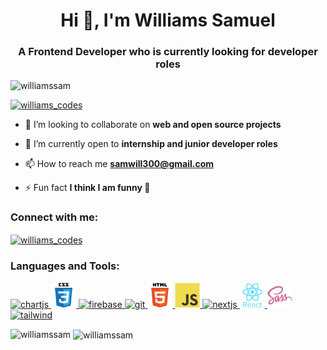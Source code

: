 <h1 align="center">Hi 👋, I'm Williams Samuel</h1>
<h3 align="center">A Frontend Developer who is currently looking for developer roles</h3>

<p align="left"> <img src="https://komarev.com/ghpvc/?username=williamssam&label=Profile%20views&color=0e75b6&style=flat" alt="williamssam" /> </p>

<p align="left"> <a href="https://twitter.com/williams_codes" target="blank"><img src="https://img.shields.io/twitter/follow/williams_codes?logo=twitter&style=for-the-badge" alt="williams_codes" /></a> </p>

- 👯 I’m looking to collaborate on **web and open source projects**

- 🏢 I’m currently open to **internship and junior developer roles**

- 📫 How to reach me **samwill300@gmail.com**

- ⚡ Fun fact **I think I am funny 🤣**

<h3 align="left">Connect with me:</h3>
<p align="left">
<a href="https://twitter.com/williams_codes" target="blank"><img align="center" src="https://raw.githubusercontent.com/rahuldkjain/github-profile-readme-generator/master/src/images/icons/Social/twitter.svg" alt="williams_codes" height="30" width="40" /></a>
</p>

<h3 align="left">Languages and Tools:</h3>
<p align="left"> <a href="https://www.chartjs.org" target="_blank"> <img src="https://www.chartjs.org/media/logo-title.svg" alt="chartjs" width="40" height="40"/> </a> <a href="https://www.w3schools.com/css/" target="_blank"> <img src="https://raw.githubusercontent.com/devicons/devicon/master/icons/css3/css3-original-wordmark.svg" alt="css3" width="40" height="40"/> </a> <a href="https://firebase.google.com/" target="_blank"> <img src="https://www.vectorlogo.zone/logos/firebase/firebase-icon.svg" alt="firebase" width="40" height="40"/> </a> <a href="https://git-scm.com/" target="_blank"> <img src="https://www.vectorlogo.zone/logos/git-scm/git-scm-icon.svg" alt="git" width="40" height="40"/> </a> <a href="https://www.w3.org/html/" target="_blank"> <img src="https://raw.githubusercontent.com/devicons/devicon/master/icons/html5/html5-original-wordmark.svg" alt="html5" width="40" height="40"/> </a> <a href="https://developer.mozilla.org/en-US/docs/Web/JavaScript" target="_blank"> <img src="https://raw.githubusercontent.com/devicons/devicon/master/icons/javascript/javascript-original.svg" alt="javascript" width="40" height="40"/> </a> <a href="https://nextjs.org/" target="_blank"> <img src="https://cdn.worldvectorlogo.com/logos/nextjs-3.svg" alt="nextjs" width="40" height="40"/> </a> <a href="https://reactjs.org/" target="_blank"> <img src="https://raw.githubusercontent.com/devicons/devicon/master/icons/react/react-original-wordmark.svg" alt="react" width="40" height="40"/> </a> <a href="https://sass-lang.com" target="_blank"> <img src="https://raw.githubusercontent.com/devicons/devicon/master/icons/sass/sass-original.svg" alt="sass" width="40" height="40"/> </a> <a href="https://tailwindcss.com/" target="_blank"> <img src="https://www.vectorlogo.zone/logos/tailwindcss/tailwindcss-icon.svg" alt="tailwind" width="40" height="40"/> </a> </p>

<p><img align="left" src="https://github-readme-stats.vercel.app/api/top-langs?username=williamssam&show_icons=true&locale=en&layout=compact" alt="williamssam" /></p>

<p>&nbsp;<img align="center" src="https://github-readme-stats.vercel.app/api?username=williamssam&show_icons=true&locale=en" alt="williamssam" /></p>

<!---
williamssam/williamssam is a ✨ special ✨ repository because its `README.md` (this file) appears on your GitHub profile.
You can click the Preview link to take a look at your changes.
--->
